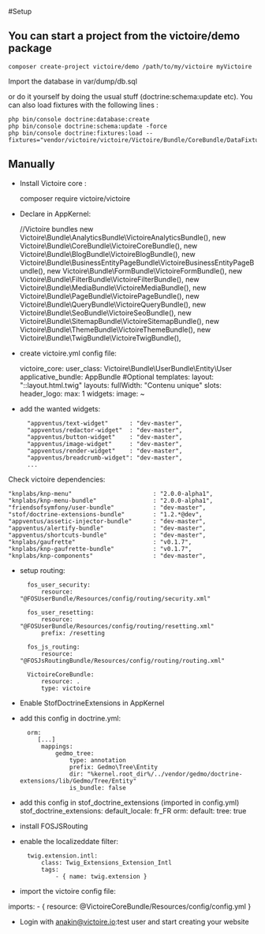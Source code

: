 #Setup

## You can start a project from the victoire/demo package

    composer create-project victoire/demo /path/to/my/victoire myVictoire

Import the database in var/dump/db.sql

or do it yourself by doing the usual stuff (doctrine:schema:update etc). You can also load fixtures with the following lines :

    php bin/console doctrine:database:create
    php bin/console doctrine:schema:update -force
    php bin/console doctrine:fixtures:load --fixtures="vendor/victoire/victoire/Victoire/Bundle/CoreBundle/DataFixtures/ORM"


## Manually

- Install Victoire core  :

    composer require victoire/victoire

- Declare in AppKernel:


    //Victoire bundles
    new Victoire\Bundle\AnalyticsBundle\VictoireAnalyticsBundle(),
    new Victoire\Bundle\CoreBundle\VictoireCoreBundle(),
    new Victoire\Bundle\BlogBundle\VictoireBlogBundle(),
    new Victoire\Bundle\BusinessEntityPageBundle\VictoireBusinessEntityPageBundle(),
    new Victoire\Bundle\FormBundle\VictoireFormBundle(),
    new Victoire\Bundle\FilterBundle\VictoireFilterBundle(),
    new Victoire\Bundle\MediaBundle\VictoireMediaBundle(),
    new Victoire\Bundle\PageBundle\VictoirePageBundle(),
    new Victoire\Bundle\QueryBundle\VictoireQueryBundle(),
    new Victoire\Bundle\SeoBundle\VictoireSeoBundle(),
    new Victoire\Bundle\SitemapBundle\VictoireSitemapBundle(),
    new Victoire\Bundle\ThemeBundle\VictoireThemeBundle(),
    new Victoire\Bundle\TwigBundle\VictoireTwigBundle(),


- create victoire.yml config file:


    victoire_core:
        user_class: Victoire\Bundle\UserBundle\Entity\User
        applicative_bundle: AppBundle #Optional
        templates:
            layout: "::layout.html.twig"
        layouts:
            fullWidth: "Contenu unique"
        slots:
            header_logo:
                max: 1
                widgets:
                    image: ~

- add the wanted widgets:


        "appventus/text-widget"      : "dev-master",
        "appventus/redactor-widget"  : "dev-master",
        "appventus/button-widget"    : "dev-master",
        "appventus/image-widget"     : "dev-master",
        "appventus/render-widget"    : "dev-master",
        "appventus/breadcrumb-widget": "dev-master",
        ...


Check victoire dependencies:


    "knplabs/knp-menu"                       : "2.0.0-alpha1",
    "knplabs/knp-menu-bundle"                : "2.0.0-alpha1",
    "friendsofsymfony/user-bundle"           : "dev-master",
    "stof/doctrine-extensions-bundle"        : "1.2.*@dev",
    "appventus/assetic-injector-bundle"      : "dev-master",
    "appventus/alertify-bundle"              : "dev-master",
    "appventus/shortcuts-bundle"             : "dev-master",
    "knplabs/gaufrette"                      : "v0.1.7",
    "knplabs/knp-gaufrette-bundle"           : "v0.1.7",
    "knplabs/knp-components"                 : "dev-master",


- setup routing:

        fos_user_security:
            resource: "@FOSUserBundle/Resources/config/routing/security.xml"

        fos_user_resetting:
            resource: "@FOSUserBundle/Resources/config/routing/resetting.xml"
            prefix: /resetting

        fos_js_routing:
            resource: "@FOSJsRoutingBundle/Resources/config/routing/routing.xml"

        VictoireCoreBundle:
            resource: .
            type: victoire



- Enable StofDoctrineExtensions in AppKernel

- add this config in doctrine.yml:

        orm:
           [...]
            mappings:
                gedmo_tree:
                    type: annotation
                    prefix: Gedmo\Tree\Entity
                    dir: "%kernel.root_dir%/../vendor/gedmo/doctrine-extensions/lib/Gedmo/Tree/Entity"
                    is_bundle: false

- add this config in stof_doctrine_extensions (imported in config.yml)
    stof_doctrine_extensions:
        default_locale: fr_FR
        orm:
            default:
                tree: true

- install FOSJSRouting

- enable the localizeddate filter:

        twig.extension.intl:
            class: Twig_Extensions_Extension_Intl
            tags:
                - { name: twig.extension }

- import the victoire config file:


imports:
        - { resource: @VictoireCoreBundle/Resources/config/config.yml }

- Login with anakin@victoire.io:test user and start creating your website

